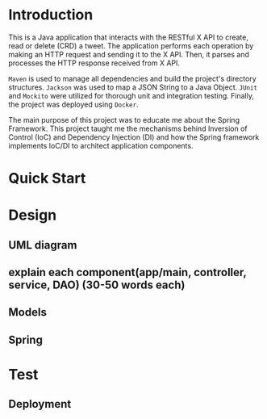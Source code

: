 # Introduction

This is a Java application that interacts with the RESTful X API to create, read or delete (CRD) a tweet. The application performs each operation by making an HTTP request and sending it to the X API. Then, it parses and processes the HTTP response received from X API.

`Maven` is used to manage all dependencies and build the project's directory structures. `Jackson` was used to map a JSON String to a Java Object. `JUnit` and `Mockito` were utilized for thorough unit and integration testing. Finally, the project was deployed using `Docker`.

The main purpose of this project was to educate me about the Spring Framework. This project taught me the mechanisms behind Inversion of Control (IoC) and Dependency Injection (DI) and how the Spring framework implements IoC/DI to architect application components. 

# Quick Start


# Design
## UML diagram
## explain each component(app/main, controller, service, DAO) (30-50 words each)
## Models
## Spring

# Test

## Deployment

